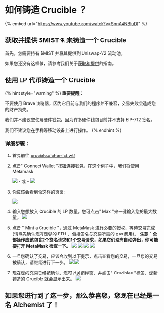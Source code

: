 # 如何铸造 Crucible ？

{% embed url="https://www.youtube.com/watch?v=SnnA4NBluDI" %}

## 获取并提供 $MIST⚗️ 来铸造一个 Crucible

首先，您需要持有 $MIST 并将其提供到 Uniswap-V2 流动池。

如果您还没有这样做，请参考我们关于[获取和提供](../../acquiring-and-subscribing.md)的指南。

## 使用 LP 代币铸造一个 Crucible

{% hint style="warning" %}
**重要提醒：**

不要使用 Brave 浏览器，因为它目前与我们的程序并不兼容，交易失败会造成您的财产损失。

我们并不建议您使用硬件钱包，因为许多硬件钱包目前并不支持 EIP-712 签名。

我们不建议您在手机等移动设备上进行操作。
{% endhint %}

### 详细步骤：

1. 首先前往 [crucible.alchemist.wtf](https://crucible.alchemist.wtf/)
2. 点击" Connect Wallet "按钮连接钱包。在这个例子中，我们将使用 Metamask 

   ![](../../.gitbook/assets/screenshot-2021-05-07-at-12.48.31.png) - 或 - ![](../../.gitbook/assets/screenshot-2021-05-07-at-12.48.38.png) 

3. 你应该会看到像这样的页面:

    ![](../../.gitbook/assets/screenshot-2021-05-07-at-12.49.57.png) 

4. 输入您想放入 Crucible 的 LP 数量。您可点击" Max "来一键输入您的最大数量。  ![](../../.gitbook/assets/screenshot-2021-05-07-at-12.50.01.png)  
5. 点击 " Mint a Crucible "，通过 MetaMask 进行必要的授权，等待交易完成\(请事先确认您有足够的 ETH ，包括签名与交易所需的 gas 费用\)。 **注意：全部操作应该包含2个签名请求和1个交易请求，如果它们没有自动弹出，你可能要打开 MetaMask 检查一下。** ![](../../.gitbook/assets/screenshot-2021-05-07-at-12.50.05.png)  ![](../../.gitbook/assets/screenshot-2021-05-07-at-12.50.16.png) ![](../../.gitbook/assets/screenshot-2021-05-07-at-12.50.20.png) ![](../../.gitbook/assets/screenshot-2021-05-07-at-12.50.28.png) 
6. 一旦您确认了交易，应该会收到以下提示，点击查看您的交易，一旦您的交易被确认，请继续进行下一步。 ![](../../.gitbook/assets/screenshot-2021-05-07-at-13.12.02.png)![](../../.gitbook/assets/screenshot-2021-05-07-at-13.24.50.png) 
7. 现在您的交易已经被确认，您可以关闭弹窗，并点击" Crucibles "标签，您新铸造的 Crucible 就会显示出来。 ![](../../.gitbook/assets/screenshot-2021-05-07-at-13.01.22.png) 

## 如果您进行到了这一步，那么恭喜您，您现在已经是一名 **Alchemist** 了！

